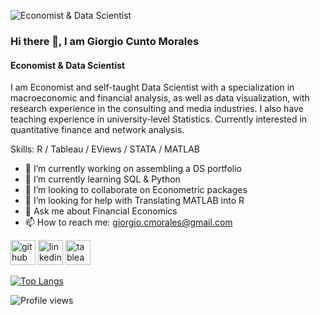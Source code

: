 ![Economist & Data Scientist](https://media.licdn.com/dms/image/C4E16AQF_uNHx8SYDMw/profile-displaybackgroundimage-shrink_350_1400/0/1587075504995?e=1684368000&v=beta&t=rRqrByTiAOH64wjsBKJZ-99rPQ9YEElrgfHl6n_aLD8)

### Hi there 👋, I am Giorgio Cunto Morales
#### Economist & Data Scientist

I am Economist and self-taught Data Scientist with a specialization in macroeconomic and financial analysis, as well as data visualization, with research experience in the consulting and media industries. I also have teaching experience in university-level Statistics. Currently interested in quantitative finance and network analysis.



Skills: R / Tableau / EViews / STATA / MATLAB

- 🔭 I’m currently working on assembling a DS portfolio 
- 🌱 I’m currently learning SQL & Python 
- 👯 I’m looking to collaborate on Econometric packages 
- 🤔 I’m looking for help with Translating MATLAB into R 
- 💬 Ask me about Financial Economics 
- 📫 How to reach me: giorgio.cmorales@gmail.com 


[<img src='https://cdn.jsdelivr.net/npm/simple-icons@3.0.1/icons/github.svg' alt='github' height='40'>](https://github.com/gcmorales)  [<img src='https://cdn.jsdelivr.net/npm/simple-icons@3.0.1/icons/linkedin.svg' alt='linkedin' height='40'>](https://www.linkedin.com/in/www.linkedin.com/in/giorgiocmorales/)  [<img src='https://cdn.jsdelivr.net/npm/simple-icons@3.0.1/icons/tableau.svg' alt='tableau' height='40'>](https://public.tableau.com/app/profile/giorgio.cunto.morales)  

[![Top Langs](https://github-readme-stats.vercel.app/api/top-langs/?username=gcmorales)](https://github.com/anuraghazra/github-readme-stats)

![Profile views](https://gpvc.arturio.dev/gcmorales)  
